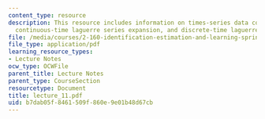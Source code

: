 ```yaml
---
content_type: resource
description: This resource includes information on times-series data compression,
  continuous-time laguerre series expansion, and discrete-time laguerre series expansion.
file: /media/courses/2-160-identification-estimation-and-learning-spring-2006/b7dab05f8461509f860e9e01b48d67cb_lecture_11.pdf
file_type: application/pdf
learning_resource_types:
- Lecture Notes
ocw_type: OCWFile
parent_title: Lecture Notes
parent_type: CourseSection
resourcetype: Document
title: lecture_11.pdf
uid: b7dab05f-8461-509f-860e-9e01b48d67cb
---
```

